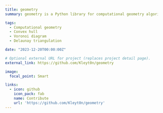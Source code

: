 ```yaml
---
title: geometry
summary: geometry is a Python library for computational geometry algorithms.

tags:
  - Computational geometry
  - Convex hull
  - Voronoi diagram
  - Delaunay triangulation

date: "2023-12-20T00:00:00Z"

# Optional external URL for project (replaces project detail page).
external_link: https://github.com/Kleyt0n/geometry

image:
  focal_point: Smart

links:
  - icon: github
    icon_pack: fab
    name: Contribute
    url: 'https://github.com/Kleyt0n/geometry'
---
```

